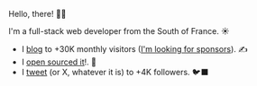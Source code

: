 Hello, there! 👋🏻

I'm a full-stack web developer from the South of France. ☀️

- I [blog](https://benjamincrozat.com) to +30K monthly visitors ([I'm looking for sponsors](https://benjamincrozat.com/sponsors)). ✍️
- I [open sourced it](https://github.com/benjamincrozat/benjamincrozat.com)!. 🎉
- I [tweet](https://twitter.com/benjamincrozat) (or X, whatever it is) to +4K followers. 🐦‍⬛
